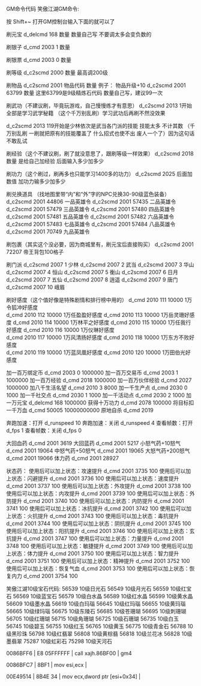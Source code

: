 GM命令代码
笑傲江湖GM命令:

按 Shift+~ 打开GM控制台输入下面的就可以了

刷元宝
d_delcmd 168 数量 数量自己写 不要调太多会变负数的

刷银子
d_cmd 2003 1 数量

刷银票
d_cmd 2003 0 数量

刷等级
d_c2scmd 2000 数量 最高调200级

刷物品
d_c2scmd 2001 物品代码 数量
例子：
物品升级+10
d_c2scmd 2001 63799 数量  这里63799是9级精炼石代码 数量自己写，建议99一次


刷武功（不建议刷，毕竟玩游戏，自己慢慢练才有意思）
d_c2scmd 2013 1开始全部是学习武学秘籍 （这个千万别乱刷）学习武功后再刷不然没效果


d_c2scmd 2013 119开始是少林依次是武当各门派的技能 技能太多 不计其数
（千万别乱刷 一刷就把原有的技能覆盖了 什么招式也使不出 废人一个了）因为这句话不敢乱试


刷经验（这个不建议刷，刷了就没意思了，跟刷等级一样效果）
d_c2scmd 2018 数量 是给自己加经验  后面输入多少加多少


刷功力（这个刷过，刷再多也只能学习1400多的功力）
d_c2scmd 2025 后面加数值  加功力输多少加多少



刷兑换道具 （找地图里带“内”和“外”字的NPC兑换30-90级蓝色装备）
d_c2scmd 2001 44806 一品英雄令
d_c2scmd 2001 57435 二品英雄令
d_c2scmd 2001 57479 三品英雄令
d_c2scmd 2001 57480 四品英雄令
d_c2scmd 2001 57481 五品英雄令
d_c2scmd 2001 57482 六品英雄令
d_c2scmd 2001 57483 七品英雄令
d_c2scmd 2001 57484 八品英雄令
d_c2scmd 2001 70749 九品英雄令


刷包裹（其实这个没必要，因为商城里有，刷元宝后直接购买）
d_c2scmd 2001 72207 帝王背包100格子


刷门派
d_c2scmd 2007 1 少林
d_c2scmd 2007 2 武当
d_c2scmd 2007 3 华山
d_c2scmd 2007 4 恒山
d_c2scmd 2007 5 衡山
d_c2scmd 2007 6 日月
d_c2scmd 2007 7 五仙
d_c2scmd 2007 8 逍遥
d_c2scmd 2007 9 唐门
d_c2scmd 2007 10 峨眉


刷好感度（这个值好像是特殊剧情和排行榜中用的）
d_cmd 2010 111 10000 1万令狐冲好感度  
d_cmd 2010 112 10000 1万任盈盈好感度
d_cmd 2010 113 10000 1万岳灵珊好感度
d_cmd 2010 114 10000 1万林平之好感度
d_cmd 2010 115 10000 1万任我行好感度
d_cmd 2010 116 10000 1万仪琳好感度  
d_cmd 2010 117 10000 1万风清扬好感度
d_cmd 2010 118 10000 1万东方不败好感度  
d_cmd 2010 119 10000 1万蓝凤凰好感度
d_cmd 2010 120 10000 1万田伯光好感度  


加一百万绑定币           d_cmd 2003 0 1000000
加一百万交易币           d_cmd 2003 1 1000000
加一百万经验             d_cmd 2018 1000000
加一百万伙伴经验         d_cmd 2027 1000000
加八千生活名望           d_cmd 2010 3 8000
加一千生产点             d_cmd 2030 0 1000
加一千社交点             d_cmd 2030 1 1000
加一千活动点             d_cmd 2030 2 1000
加一万元宝               d_delcmd 168 1000000
获得十万功力             d_cmd 2078 100000
将目标扣一千万血         d_cmd 50005 10000000000
原地自杀                d_cmd 2019


奔跑加速：打开   d_runspeed 10
奔跑加速：关闭   d_runspeed 4
查看帧数：打开   d_fps 1
查看帧数：关闭   d_fps 0

大回血药          d_cmd 2001 3619
大回蓝药          d_cmd 2001 5217
小怒气药+10怒气   d_cmd 2001 19064
中怒气药+50怒气   d_cmd 2001 19065
大怒气药+200怒气  d_cmd 2001 19066
体力药            d_cmd 2001 28927

状态药：
使用后可以加上状态：攻速提升 d_cmd 2001 3735 100
使用后可以加上状态：闪避提升 d_cmd 2001 3736 100
使用后可以加上状态：速度提升 d_cmd 2001 3737 100
使用后可以加上状态：外攻提升 d_cmd 2001 3738 100
使用后可以加上状态：内攻提升 d_cmd 2001 3739 100
使用后可以加上状态：外防提升 d_cmd 2001 3740 100
使用后可以加上状态：内防提升 d_cmd 2001 3741 100
使用后可以加上状态：冰抗提升 d_cmd 2001 3742 100
使用后可以加上状态：火抗提升 d_cmd 2001 3743 100
使用后可以加上状态：毒抗提升 d_cmd 2001 3744 100
使用后可以加上状态：阴抗提升 d_cmd 2001 3745 100
使用后可以加上状态：阳抗提升 d_cmd 2001 3746 100
使用后可以加上状态：玄抗提升 d_cmd 2001 3747 100
使用后可以加上状态：力量提升 d_cmd 2001 3748 100
使用后可以加上状态：敏捷提升 d_cmd 2001 3749 100
使用后可以加上状态：体力提升 d_cmd 2001 3750 100
使用后可以加上状态：智力提升 d_cmd 2001 3751 100
使用后可以加上状态：精神提升 d_cmd 2001 3752 100
使用后可以加上状态：恢复气血 d_cmd 2001 3753 100
使用后可以加上状态：恢复内力 d_cmd 2001 3754 100

笑傲江湖10级宝石代码:
56539        10级日光石
56549        10级月光石
56559        10级红宝石
56569        10级蓝宝石
56579        10级白水晶
56589        10级红水晶
56599        10级黄水晶
56609        10级墨水晶
56619        10级白玛瑙
56645        10级红玛瑙
56655        10级黄玛瑙
56665        10级绿玛瑙
56675        10级东陵石
56685        10级苍珊瑚
56695        10级刺珊瑚
56705        10级红珊瑚
56715        10级角珊瑚
56725        10级石珊瑚
56735        10级白玉
56745        10级碧玉
56755        10级红玉
56765        10级黄玉
56775        10级青金石
56788        10级黑珍珠
56798        10级红翡翠
56808        10级黄棕翡
56818        10级兰花冰
56828        10级墨翡翠
75287        10级虹彩石
75298        10级天河石


0086BFF6        | E8 05FFFFFF              | call xajh.86BF00                   | gm4

0086BFC7        | 8BF1                     | mov esi,ecx                        |

00E49514        | 8B4E 34                  | mov ecx,dword ptr [esi+0x34]       | 
